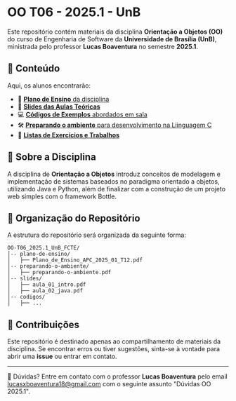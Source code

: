 # OO T06 - 2025.1 - UnB

Este repositório contém materiais da disciplina **Orientação a Objetos (OO)** do curso de Engenharia de Software da **Universidade de Brasília (UnB)**, ministrada pelo professor **Lucas Boaventura** no semestre **2025.1**.

## 📌 Conteúdo

Aqui, os alunos encontrarão:

- 📑 [**Plano de Ensino** da disciplina](./plano-de-ensino/Plano%20de%20Ensino%20OO%20-%20Turma%2006.pdf)
- 📂 [**Slides das Aulas Teóricas**](./slides/)
- 💻 [**Códigos de Exemplos** abordados em sala](./codigos/)
- 🛠️ [**Preparando o ambiente** para desenvolvimento na Liinguagem C](./preparando-o-ambiente/preparando-o-ambiente.md)
- 📝 [**Listas de Exercícios e Trabalhos**](./listas/lista_p1.md)

## 📜 Sobre a Disciplina

A disciplina de **Orientação a Objetos** introduz conceitos de modelagem e implementação de sistemas baseados no paradigma orientado a objetos, utilizando Java e Python, além de finalizar com a construção de um projeto web simples com o framework Bottle.

## 📂 Organização do Repositório

A estrutura do repositório será organizada da seguinte forma:
```
OO-T06_2025.1_UnB_FCTE/
│-- plano-de-ensino/
│   ├── Plano_de_Ensino_APC_2025_01_T12.pdf
│-- preparando-o-ambiente/
│   ├── preparando-o-ambiente.pdf
│-- slides/
│   ├── aula_01_intro.pdf
│   ├── aula_02_java.pdf
│-- codigos/
│   ├── ...
```

## 📢 Contribuições

Este repositório é destinado apenas ao compartilhamento de materiais da disciplina. Se encontrar erros ou tiver sugestões, sinta-se à vontade para abrir uma **issue** ou entrar em contato.

---
📧 Dúvidas? Entre em contato com o professor **Lucas Boaventura** pelo email lucasxboaventura18@gmail.com com o seguinte assunto "Dúvidas OO 2025.1".